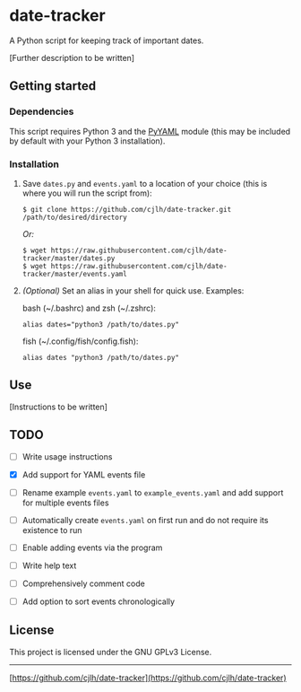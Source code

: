 # date-tracker

A Python script for keeping track of important dates.

[Further description to be written]


## Getting started


### Dependencies

This script requires Python 3 and the [PyYAML](https://pypi.python.org/pypi/PyYAML) module (this may be included by default with your Python 3 installation).


### Installation

1. Save `dates.py` and `events.yaml` to a location of your choice (this is where you will run the script from):

    ```
    $ git clone https://github.com/cjlh/date-tracker.git /path/to/desired/directory
    ```

   *Or:*

    ```
    $ wget https://raw.githubusercontent.com/cjlh/date-tracker/master/dates.py
    $ wget https://raw.githubusercontent.com/cjlh/date-tracker/master/events.yaml
    ```

2. *(Optional)* Set an alias in your shell for quick use. Examples:

   bash (\~/.bashrc) and zsh (\~/.zshrc):

    ```
    alias dates="python3 /path/to/dates.py"
    ```

   fish (\~/.config/fish/config.fish):

    ```
    alias dates "python3 /path/to/dates.py"
    ```


## Use

[Instructions to be written]


## TODO

- [ ] Write usage instructions
- [x] Add support for YAML events file
- [ ] Rename example `events.yaml` to `example_events.yaml` and add support for multiple events files
- [ ] Automatically create `events.yaml` on first run and do not require its existence to run
- [ ] Enable adding events via the program
- [ ] Write help text
- [ ] Comprehensively comment code
- [ ] Add option to sort events chronologically


## License

This project is licensed under the GNU GPLv3 License.

***
[https://github.com/cjlh/date-tracker](https://github.com/cjlh/date-tracker)
